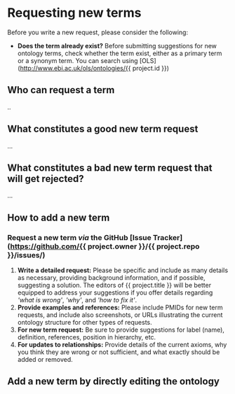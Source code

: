 # Requesting new terms

Before you write a new request, please consider the following: 

- **Does the term already exist?** Before submitting suggestions for new ontology terms, check whether the term exist, either as a primary term or a synonym term. You can search using [OLS](http://www.ebi.ac.uk/ols/ontologies/{{ project.id }})

## Who can request a term

..

## What constitutes a good new term request

...

## What constitutes a bad new term request that will get rejected?

...

## How to add a new term

### Request a new term _via_ the GitHub [Issue Tracker](https://github.com/{{ project.owner }}/{{ project.repo }}/issues/)

1. **Write a detailed request:** Please be specific and include as many details as necessary, providing background information, and if possible, suggesting a solution. The editors of {{ project.title }} will be better equipped to address your suggestions if you offer details regarding *'what is wrong'*, *'why'*, and *'how to fix it'*.
2. **Provide examples and references:** Please include PMIDs for new term requests, and include also screenshots, or URLs illustrating the current ontology structure for other types of requests.
3. **For new term request:** Be sure to provide suggestions for label (name), definition, references, position in hierarchy, etc.
4. **For updates to relationships:** Provide details of the current axioms, why you think they are wrong or not sufficient, and what exactly should be added or removed.

## Add a new term by directly editing the ontology
